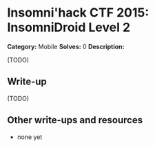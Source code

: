 # Insomni'hack CTF 2015: InsomniDroid Level 2

**Category:** Mobile
**Solves:** 0
**Description:** 

(TODO)

## Write-up

(TODO)

## Other write-ups and resources

* none yet